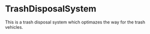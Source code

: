 # TrashDisposalSystem

This is a trash disposal system which optimazes the way for the trash vehicles.